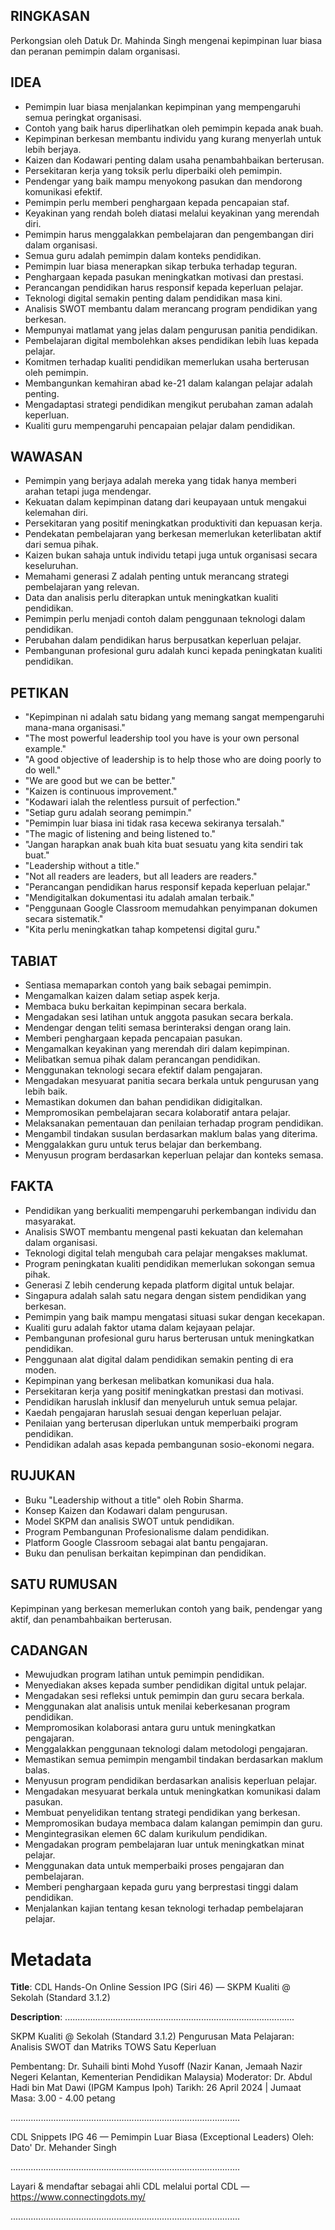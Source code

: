 ## RINGKASAN
Perkongsian oleh Datuk Dr. Mahinda Singh mengenai kepimpinan luar biasa dan peranan pemimpin dalam organisasi.

## IDEA
- Pemimpin luar biasa menjalankan kepimpinan yang mempengaruhi semua peringkat organisasi.
- Contoh yang baik harus diperlihatkan oleh pemimpin kepada anak buah.
- Kepimpinan berkesan membantu individu yang kurang menyerlah untuk lebih berjaya.
- Kaizen dan Kodawari penting dalam usaha penambahbaikan berterusan.
- Persekitaran kerja yang toksik perlu diperbaiki oleh pemimpin.
- Pendengar yang baik mampu menyokong pasukan dan mendorong komunikasi efektif.
- Pemimpin perlu memberi penghargaan kepada pencapaian staf.
- Keyakinan yang rendah boleh diatasi melalui keyakinan yang merendah diri.
- Pemimpin harus menggalakkan pembelajaran dan pengembangan diri dalam organisasi.
- Semua guru adalah pemimpin dalam konteks pendidikan.
- Pemimpin luar biasa menerapkan sikap terbuka terhadap teguran.
- Penghargaan kepada pasukan meningkatkan motivasi dan prestasi.
- Perancangan pendidikan harus responsif kepada keperluan pelajar.
- Teknologi digital semakin penting dalam pendidikan masa kini.
- Analisis SWOT membantu dalam merancang program pendidikan yang berkesan.
- Mempunyai matlamat yang jelas dalam pengurusan panitia pendidikan.
- Pembelajaran digital membolehkan akses pendidikan lebih luas kepada pelajar.
- Komitmen terhadap kualiti pendidikan memerlukan usaha berterusan oleh pemimpin.
- Membangunkan kemahiran abad ke-21 dalam kalangan pelajar adalah penting.
- Mengadaptasi strategi pendidikan mengikut perubahan zaman adalah keperluan.
- Kualiti guru mempengaruhi pencapaian pelajar dalam pendidikan.

## WAWASAN
- Pemimpin yang berjaya adalah mereka yang tidak hanya memberi arahan tetapi juga mendengar.
- Kekuatan dalam kepimpinan datang dari keupayaan untuk mengakui kelemahan diri.
- Persekitaran yang positif meningkatkan produktiviti dan kepuasan kerja.
- Pendekatan pembelajaran yang berkesan memerlukan keterlibatan aktif dari semua pihak.
- Kaizen bukan sahaja untuk individu tetapi juga untuk organisasi secara keseluruhan.
- Memahami generasi Z adalah penting untuk merancang strategi pembelajaran yang relevan.
- Data dan analisis perlu diterapkan untuk meningkatkan kualiti pendidikan.
- Pemimpin perlu menjadi contoh dalam penggunaan teknologi dalam pendidikan.
- Perubahan dalam pendidikan harus berpusatkan keperluan pelajar.
- Pembangunan profesional guru adalah kunci kepada peningkatan kualiti pendidikan.

## PETIKAN
- "Kepimpinan ni adalah satu bidang yang memang sangat mempengaruhi mana-mana organisasi."
- "The most powerful leadership tool you have is your own personal example."
- "A good objective of leadership is to help those who are doing poorly to do well."
- "We are good but we can be better."
- "Kaizen is continuous improvement."
- "Kodawari ialah the relentless pursuit of perfection."
- "Setiap guru adalah seorang pemimpin."
- "Pemimpin luar biasa ini tidak rasa kecewa sekiranya tersalah."
- "The magic of listening and being listened to."
- "Jangan harapkan anak buah kita buat sesuatu yang kita sendiri tak buat."
- "Leadership without a title."
- "Not all readers are leaders, but all leaders are readers."
- "Perancangan pendidikan harus responsif kepada keperluan pelajar."
- "Mendigitalkan dokumentasi itu adalah amalan terbaik."
- "Penggunaan Google Classroom memudahkan penyimpanan dokumen secara sistematik."
- "Kita perlu meningkatkan tahap kompetensi digital guru."

## TABIAT
- Sentiasa memaparkan contoh yang baik sebagai pemimpin.
- Mengamalkan kaizen dalam setiap aspek kerja.
- Membaca buku berkaitan kepimpinan secara berkala.
- Mengadakan sesi latihan untuk anggota pasukan secara berkala.
- Mendengar dengan teliti semasa berinteraksi dengan orang lain.
- Memberi penghargaan kepada pencapaian pasukan.
- Mengamalkan keyakinan yang merendah diri dalam kepimpinan.
- Melibatkan semua pihak dalam perancangan pendidikan.
- Menggunakan teknologi secara efektif dalam pengajaran.
- Mengadakan mesyuarat panitia secara berkala untuk pengurusan yang lebih baik.
- Memastikan dokumen dan bahan pendidikan didigitalkan.
- Mempromosikan pembelajaran secara kolaboratif antara pelajar.
- Melaksanakan pementauan dan penilaian terhadap program pendidikan.
- Mengambil tindakan susulan berdasarkan maklum balas yang diterima.
- Menggalakkan guru untuk terus belajar dan berkembang.
- Menyusun program berdasarkan keperluan pelajar dan konteks semasa.

## FAKTA
- Pendidikan yang berkualiti mempengaruhi perkembangan individu dan masyarakat.
- Analisis SWOT membantu mengenal pasti kekuatan dan kelemahan dalam organisasi.
- Teknologi digital telah mengubah cara pelajar mengakses maklumat.
- Program peningkatan kualiti pendidikan memerlukan sokongan semua pihak.
- Generasi Z lebih cenderung kepada platform digital untuk belajar.
- Singapura adalah salah satu negara dengan sistem pendidikan yang berkesan.
- Pemimpin yang baik mampu mengatasi situasi sukar dengan kecekapan.
- Kualiti guru adalah faktor utama dalam kejayaan pelajar.
- Pembangunan profesional guru harus berterusan untuk meningkatkan pendidikan.
- Penggunaan alat digital dalam pendidikan semakin penting di era moden.
- Kepimpinan yang berkesan melibatkan komunikasi dua hala.
- Persekitaran kerja yang positif meningkatkan prestasi dan motivasi.
- Pendidikan haruslah inklusif dan menyeluruh untuk semua pelajar.
- Kaedah pengajaran haruslah sesuai dengan keperluan pelajar.
- Penilaian yang berterusan diperlukan untuk memperbaiki program pendidikan.
- Pendidikan adalah asas kepada pembangunan sosio-ekonomi negara.

## RUJUKAN
- Buku "Leadership without a title" oleh Robin Sharma.
- Konsep Kaizen dan Kodawari dalam pengurusan.
- Model SKPM dan analisis SWOT untuk pendidikan.
- Program Pembangunan Profesionalisme dalam pendidikan.
- Platform Google Classroom sebagai alat bantu pengajaran.
- Buku dan penulisan berkaitan kepimpinan dan pendidikan.

## SATU RUMUSAN
Kepimpinan yang berkesan memerlukan contoh yang baik, pendengar yang aktif, dan penambahbaikan berterusan.

## CADANGAN
- Mewujudkan program latihan untuk pemimpin pendidikan.
- Menyediakan akses kepada sumber pendidikan digital untuk pelajar.
- Mengadakan sesi refleksi untuk pemimpin dan guru secara berkala.
- Menggunakan alat analisis untuk menilai keberkesanan program pendidikan.
- Mempromosikan kolaborasi antara guru untuk meningkatkan pengajaran.
- Menggalakkan penggunaan teknologi dalam metodologi pengajaran.
- Memastikan semua pemimpin mengambil tindakan berdasarkan maklum balas.
- Menyusun program pendidikan berdasarkan analisis keperluan pelajar.
- Mengadakan mesyuarat berkala untuk meningkatkan komunikasi dalam pasukan.
- Membuat penyelidikan tentang strategi pendidikan yang berkesan.
- Mempromosikan budaya membaca dalam kalangan pemimpin dan guru.
- Mengintegrasikan elemen 6C dalam kurikulum pendidikan.
- Mengadakan program pembelajaran luar untuk meningkatkan minat pelajar.
- Menggunakan data untuk memperbaiki proses pengajaran dan pembelajaran.
- Memberi penghargaan kepada guru yang berprestasi tinggi dalam pendidikan.
- Menjalankan kajian tentang kesan teknologi terhadap pembelajaran pelajar.

# Metadata
**Title**: CDL Hands-On Online Session IPG (Siri 46) — SKPM Kualiti @ Sekolah (Standard 3.1.2)

**Description**: ...........................................................................................

SKPM Kualiti @ Sekolah (Standard 3.1.2) Pengurusan Mata Pelajaran: Analisis SWOT dan Matriks TOWS Satu Keperluan

Pembentang: Dr. Suhaili binti Mohd Yusoff (Nazir Kanan, Jemaah Nazir Negeri Kelantan, Kementerian Pendidikan Malaysia)
Moderator: Dr. Abdul Hadi bin Mat Dawi (IPGM Kampus Ipoh)
Tarikh: 26 April 2024   |   Jumaat
Masa: 3.00 - 4.00 petang

...........................................................................................

CDL Snippets IPG 46 — Pemimpin Luar Biasa (Exceptional Leaders)
Oleh: Dato' Dr. Mehander Singh

...........................................................................................

Layari & mendaftar sebagai ahli CDL melalui portal CDL — https://www.connectingdots.my/

...........................................................................................